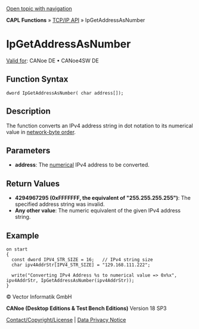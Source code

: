[Open topic with navigation](../../../../../CANoeDEFamily.htm#Topics/CAPLFunctions/TCPIPAPI/Functions/CAPLfunctionIPGetAddressAsNumber.md)

**CAPL Functions** » [TCP/IP API](../CAPLfunctionsTCPIPOverview.md) » IpGetAddressAsNumber

# IpGetAddressAsNumber

[Valid for](../../../Shared/FeatureAvailability.md): CANoe DE • CANoe4SW DE

## Function Syntax

```
dword IpGetAddressAsNumber( char address[]);
```

## Description

The function converts an IPv4 address string in dot notation to its numerical value in [network-byte order](../../../Shared/CAPL/TCPIPAPI/IPAddressByteOrdering.md).

## Parameters

- **address**: The [numerical](../../../Shared/CAPL/TCPIPAPI/IPAddressByteOrdering.md) IPv4 address to be converted.

## Return Values

- **4294967295 (0xFFFFFFF, the equivalent of "255.255.255.255")**: The specified address string was invalid.
- **Any other value**: The numeric equivalent of the given IPv4 address string.

## Example

```plaintext
on start
{
  const dword IPV4_STR_SIZE = 16;   // IPv4 string size
  char ipv4AddrStr[IPV4_STR_SIZE] = "129.168.111.222";

  write("Converting IPv4 Address %s to numerical value => 0x%x", ipv4AddrStr, IpGetAddressAsNumber(ipv4AddrStr));
}
```

© Vector Informatik GmbH

**CANoe (Desktop Editions & Test Bench Editions)** Version 18 SP3

[Contact/Copyright/License](../../../Shared/ContactCopyrightLicense.md) | [Data Privacy Notice](https://www.vector.com/int/en/company/get-info/privacy-policy/)